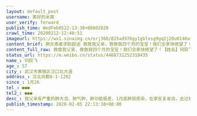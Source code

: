 ```yaml
---
layout: default_post
username: 美好的米窝
user_verify: forward
publish_time: WedFeb0522:13:38+08002020
crawl_time: 20200212-12:40:51
imageurl: https://wx1.sinaimg.cn/orj360/825ad976gy1gblvsg9gq2j20u0140af3.jpg,https://wx4.sinaimg.cn/orj360/825ad976gy1gblvsgilvkj20u00u0die.jpg,https://wx1.sinaimg.cn/orj360/825ad976gy1gblvsfvu3ij20u01hc41c.jpg,https://wx4.sinaimg.cn/orj360/825ad976gy1gblvsh6tz3j21w02iob2a.jpg,https://wx2.sinaimg.cn/orj360/825ad976gy1gblvsiythbj21w02io7wi.jpg,https://wx1.sinaimg.cn/orj360/825ad976gy1gblvsjnom5j20u00u0gst.jpg
content_brief: 肺炎患者求助超话 救救我父亲，救救我四个月的宝宝！我们全家快绝望了！【姓名】何跃飞【年龄】57【所在城市】武汉市黄陂区汉口北大道【所在小区、社区】汉北尚都6-1-1202【患病时间】1月26【联系方式】●●●【其他紧急联系人】●●●【病情描述】 我父亲有严重的肺大泡，肺气 ...全文
content_full_raw: 救救我父亲，救救我四个月的宝宝！我们全家快绝望了！【姓名】何跃飞【年龄】57【所在城市】武汉市黄陂区汉口北大道【所在小区、社区】汉北尚都6-1-1202【患病时间】1月26【联系方式】●●●【其他紧急联系人】●●●【病情描述】我父亲有严重的肺大泡，肺气肿，肺功能极差，1月底肺部感染，在家反复发烧，去过社区医院，亚心医院，吃过药，打过针，全部无效，呼吸接近衰竭，最后不得不到中法的同济，同济医生看Ct就排除了新冠，说父亲是肺本身的问题，以防万一还是做了核酸，结果依旧为阴性。可是我父亲呼吸困难，离不开呼吸机，被困在只看新冠的中法同济。没有医用级口罩，没有抗新冠消毒水，没有75酒精，什么防护都没有，我老公，我60岁的母亲每天带着摩托车面罩扶着我爸爸扛着氧气包去新冠定点的发热门诊排队打针，一搞就是一天，因为需要氧气机的原因，连避开人群距离都做不到！那么忙的医生都觉得奇怪，说“你们应该离开这里看别的医院的急诊，在这里会被传染的。”他说我劝你们去汉口的同济看急诊。”带着医生给的“明路”我们在打了两天针，背着四处购买才买到的氧气机和氧气瓶，在父亲终于有了意识之后，即使他5米的路都要走20分钟，我们抱着希望来的的同济总部的急诊，结果被急诊拒之门外，理由是：同为肺部问题，不接受！只能在发热排队挂号。我们看着人堆成堆的发热门诊，绝望地再次回到中法。这几天，老公每天在满是病毒的医院里给氧气枕头充气，我母亲贴身在旁守着我父亲，因为输氧需要电源，根本无法远离人群。我和四个月的宝宝在家，家里新买的空调坏了，没人敢上门修…天寒地冻，床没来得及买，我和老公每天睡在地上，他们一日三餐在医院吃面包泡面充饥，我在家一个人带孩子忙不过来，三餐都在混。没有病床，没有医院收，父亲只能每天打完针背着氧气回家，即使24小时插着氧气依旧喘一晚上。我已经快绝望了，感觉熬不过去了……我们全家都不是新冠患者，可是我们即将因为没有床位没有，防护工具而被传染成新冠，我的父亲也将因为不能得到有效救治而枯竭。我四个月的宝宝最无辜，我本是做好了一切等她到来，我熬过了十个月的孕吐甚至到吐血，直到她平安出生，我以为我终于盼到…我以为我们一家可以很幸福……没想到却是厄运的开始……我真的走投无路了，求求广大网友帮助我们，为我肺气肿的父亲找到床位，也为我了我宝宝的命。
status_url: https://m.weibo.cn/status/4468731252318435
name_: 何跃飞
age_: 57
city_: 武汉市黄陂区汉口北大道
address_: 汉北尚都6-1-1202
since_: 1月26
tel_: ●●●
tel2_: ●●●
desc_: 我父亲有严重的肺大泡，肺气肿，肺功能极差，1月底肺部感染，在家反复发烧，去过社区医院，亚心医院，吃过药，打过针，全部无效，呼吸接近衰竭，最后不得不到中法的同济，同济医生看Ct就排除了新冠，说父亲是肺本身的问题，以防万一还是做了核酸，结果依旧为阴性。可是我父亲呼吸困难，离不开呼吸机，被困在只看新冠的中法同济。没有医用级口罩，没有抗新冠消毒水，没有75酒精，什么防护都没有，我老公，我60岁的母亲每天带着摩托车面罩扶着我爸爸扛着氧气包去新冠定点的发热门诊排队打针，一搞就是一天，因为需要氧气机的原因，连避开人群距离都做不到！那么忙的医生都觉得奇怪，说“你们应该离开这里看别的医院的急诊，在这里会被传染的。”他说我劝你们去汉口的同济看急诊。”带着医生给的“明路”我们在打了两天针，背着四处购买才买到的氧气机和氧气瓶，在父亲终于有了意识之后，即使他5米的路都要走20分钟，我们抱着希望来的的同济总部的急诊，结果被急诊拒之门外，理由是同为肺部问题，不接受！只能在发热排队挂号。我们看着人堆成堆的发热门诊，绝望地再次回到中法。这几天，老公每天在满是病毒的医院里给氧气枕头充气，我母亲贴身在旁守着我父亲，因为输氧需要电源，根本无法远离人群。我和四个月的宝宝在家，家里新买的空调坏了，没人敢上门修…天寒地冻，床没来得及买，我和老公每天睡在地上，他们一日三餐在医院吃面包泡面充饥，我在家一个人带孩子忙不过来，三餐都在混。没有病床，没有医院收，父亲只能每天打完针背着氧气回家，即使24小时插着氧气依旧喘一晚上。我已经快绝望了，感觉熬不过去了……我们全家都不是新冠患者，可是我们即将因为没有床位没有，防护工具而被传染成新冠，我的父亲也将因为不能得到有效救治而枯竭。我四个月的宝宝最无辜，我本是做好了一切等她到来，我熬过了十个月的孕吐甚至到吐血，直到她平安出生，我以为我终于盼到…我以为我们一家可以很幸福……没想到却是厄运的开始……我真的走投无路了，求求广大网友帮助我们，为我肺气肿的父亲找到床位，也为我了我宝宝的命。
publish_timestamp: 2020-02-05 22:13:38+08:00
---
```

